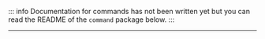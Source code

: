 ::: info
Documentation for commands has not been written yet but you can read the
README of the `command` package below.
:::

<hr />

<!--@include: ../../../../command/README.md-->
